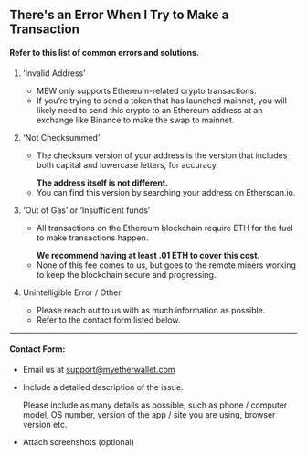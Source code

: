 ## There's an Error When I Try to Make a Transaction

#### Refer to this list of common errors and solutions.

1. ‘Invalid Address’

   - MEW only supports Ethereum-related crypto transactions.
   - If you’re trying to send a token that has launched mainnet, you will likely need to send this crypto to an Ethereum address at an exchange like Binance to make the swap to mainnet.

2. ‘Not Checksummed’

   - <p>The checksum version of your address is the version that includes both capital and lowercase letters, for accuracy.</p>
     <strong>The address itself is not different.</strong>
   - You can find this version by searching your address on Etherscan.io.

3. ‘Out of Gas’ or ‘Insufficient funds’

   - <p>All transactions on the Ethereum blockchain require ETH for the fuel to make transactions happen.</p>
     <strong>We recommend having at least .01 ETH to cover this cost.</strong>
   - None of this fee comes to us, but goes to the remote miners working to keep the blockchain secure and progressing.

4. Unintelligible Error / Other

   - Please reach out to us with as much information as possible.
   - Refer to the contact form listed below.

* * *

#### Contact Form:

- Email us at [support@myetherwallet.com](mailto:support@myetherwallet.com)

- <p>Include a detailed description of the issue.</p>
  <note>Please include as many details as possible, such as phone / computer model, OS number, version of the app / site you are using, browser version etc.</note>

- Attach screenshots (optional)
